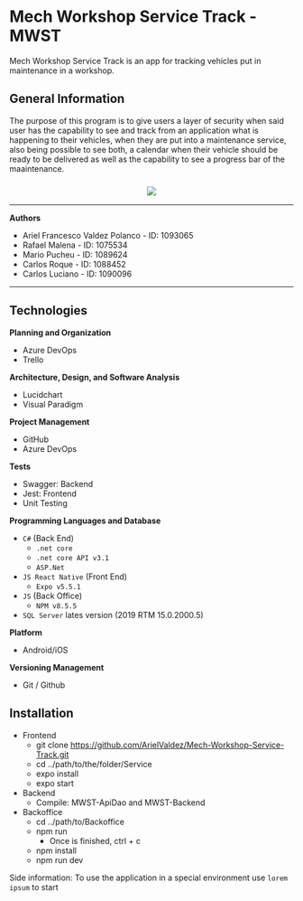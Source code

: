 # Mech Workshop Service Track - MWST
Mech Workshop Service Track is an app for tracking vehicles put in maintenance in a workshop.

## General Information
The purpose of this program is to give users a layer of security when said user has the capability to see and track from an application what is happening to their vehicles, when they are put into a maintenance service, also being possible to see both, a calendar when their vehicle should be ready to be delivered as well as the capability to see a progress bar of the maaintenance.

### <p align="center"><img src="https://user-images.githubusercontent.com/65257215/206910389-a10dea48-34f3-488b-9903-ab596779b34c.png"/></p>

***
**Authors**
* Ariel Francesco Valdez Polanco - ID: 1093065
* Rafael Malena - ID: 1075534
* Mario Pucheu - ID: 1089624
* Carlos Roque - ID: 1088452
* Carlos Luciano - ID: 1090096
***

## Technologies
**Planning and Organization**
* Azure DevOps
* Trello

**Architecture, Design, and Software Analysis**
* Lucidchart
* Visual Paradigm

**Project Management**
* GitHub
* Azure DevOps

**Tests**

* Swagger: Backend
* Jest: Frontend
* Unit Testing

**Programming Languages and Database**
* `C#` (Back End)
  * `.net core`
  * `.net core API v3.1`
  * `ASP.Net`
* `JS React Native` (Front End)
  * `Expo v5.5.1`
* `JS` (Back Office)
  * `NPM v8.5.5`
* `SQL Server` lates version (2019 RTM 15.0.2000.5)

**Platform**
* Android/iOS

**Versioning Management**
* Git / Github

## Installation
* Frontend
  * git clone https://github.com/ArielValdez/Mech-Workshop-Service-Track.git
  * cd ../path/to/the/folder/Service
  * expo install
  * expo start
* Backend
  * Compile: MWST-ApiDao and MWST-Backend
* Backoffice
  * cd ../path/to/Backoffice
  * npm run
    * Once is finished, ctrl + c
  * npm install
  * npm run dev

Side information: To use the application in a special environment use ```lorem ipsum``` to start
